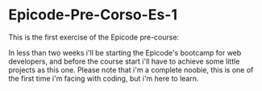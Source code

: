 # Epicode-Pre-Corso-Es-1
This is the first exercise of the Epicode pre-course:

In less than two weeks i'll be starting the Epicode's bootcamp for web developers, and before the course start i'll have to achieve some little projects as this one.
Please note that i'm a complete noobie, this is one of the first time i'm facing with coding, but i'm here to learn.
